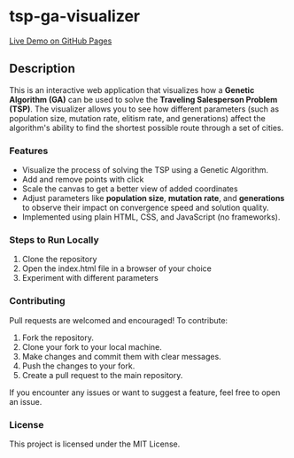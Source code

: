 # tsp-ga-visualizer

[Live Demo on GitHub Pages](https://daviswest.github.io/tsp-ga-visualizer)

## Description

This is an interactive web application that visualizes how a **Genetic Algorithm (GA)** can be used to solve the **Traveling Salesperson Problem (TSP)**. The visualizer allows you to see how different parameters (such as population size, mutation rate, elitism rate, and generations) affect the algorithm's ability to find the shortest possible route through a set of cities.

### Features
- Visualize the process of solving the TSP using a Genetic Algorithm.
- Add and remove points with click
- Scale the canvas to get a better view of added coordinates
- Adjust parameters like **population size**, **mutation rate**, and **generations** to observe their impact on convergence speed and solution quality.
- Implemented using plain HTML, CSS, and JavaScript (no frameworks).

### Steps to Run Locally

1. Clone the repository
2. Open the index.html file in a browser of your choice
3. Experiment with different parameters

### Contributing

Pull requests are welcomed and encouraged! To contribute:

1. Fork the repository.
2. Clone your fork to your local machine.
3. Make changes and commit them with clear messages.
4. Push the changes to your fork.
5. Create a pull request to the main repository.

If you encounter any issues or want to suggest a feature, feel free to open an issue.

### License

This project is licensed under the MIT License.
